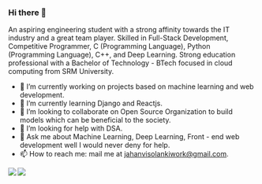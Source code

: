 ### Hi there 👋
An aspiring engineering student with a strong affinity towards the IT industry and a great team player. Skilled in Full-Stack Development, Competitive Programmer, C (Programming Language), Python (Programming Language), C++, and Deep Learning. Strong education professional with a Bachelor of Technology - BTech focused in cloud computing from SRM University.

- 🔭 I’m currently working on projects based on  machine learning and web development.
- 🌱 I’m currently learning Django and Reactjs.
- 👯 I’m looking to collaborate on Open Source Organization to build models which can be beneficial to the society.
- 🤔 I’m looking for help with DSA.
- 💬 Ask me about Machine Learning, Deep Learning, Front - end web development well I would never deny for help.
- 📫 How to reach me: mail me at jahanvisolankiwork@gmail.com.

<a href="https://github.com/anuraghazra/github-readme-stats">
  <img align="left" src="![Jahanvi's GitHub stats](https://github-readme-stats.vercel.app/api?username=JAHANVISOLANKI5475&show_icons=true&theme=radical)
" />
</a>
<a href="https://github.com/anuraghazra/convoychat">
  <img align="center" src="https://github-readme-stats.vercel.app/api/top-langs/?username=JAHANVISOLANKI5475" />
</a>







